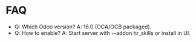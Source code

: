 # FAQ

- Q: Which Odoo version? A: 16.0 (OCA/OCB packaged).
- Q: How to enable? A: Start server with --addon hr_skills or install in UI.

